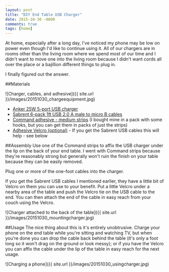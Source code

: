 ```yaml
---
layout: post
title: "DIY End Table USB Charger"
date: 2015-10-30 -0800
comments: true
tags: [home]
---
```

At home, especially after a long day, I've noticed my phone may be low on power even though I'd like to continue using it. All of our chargers are in rooms other than the living room where we spend most of our time and I didn't want to move one into the living room because I didn't want cords all over the place or a bajillion different things to plug in.

I finally figured out the answer.

##Materials

![Charger, cables, and adhesive]({{ site.url }}/images/20151030_chargeequipment.jpg)

* [Anker 25W 5-port USB charger](http://www.amazon.com/dp/B00DVH62J2?tag=mhsvortex)
* [Sabrent 6-pack 1ft USB 2.0 A male to micro B cables](http://www.amazon.com/dp/B011KMSNXM?tag=mhsvortex)
* [Command adhesive - medium strips](http://www.amazon.com/dp/B0014CQGW4?tag=mhsvortex) (I bought mine in a pack with some hooks, but you can get them in packs of just the strips)
* [Adhesive Velcro (optional)](http://www.amazon.com/dp/B000TGSPV6?tag=mhsvortex) - If you get the Sabrent USB cables this will help - see below

##Assembly
Use one of the Command strips to affix the USB charger under the lip on the back of your end table. I went with Command strips because they're reasonably strong but generally won't ruin the finish on your table because they can be easily removed.

Plug one or more of the one-foot cables into the charger.

If you get the Sabrent USB cables I mentioned earlier, they have a little bit of Velcro on them you can use to your benefit. Put a little Velcro under a nearby area of the table and push the Velcro tie on the USB cable to the end. You can then attach the end of the cable in easy reach from your couch using the Velcro.

![Charger attached to the back of the table]({{ site.url }}/images/20151030_mountingcharger.jpg)

##Usage
The nice thing about this is it's entirely unobtrusive. Charge your phone on the end table while you're sitting and watching TV, but when you're done you can drop the cable back behind the table (it's only a foot long so it won't drag on the ground or look messy); or if you have the Velcro you can affix the cable under the lip of the table in easy reach for the next usage.

![Charging a phone]({{ site.url }}/images/20151030_usingcharger.jpg)